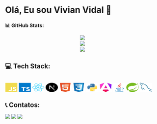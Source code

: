 # Olá, Eu sou Vivian Vidal 👋

### 📊 GitHub Stats:

<div align="center">
  
![](https://github-readme-stats.vercel.app/api?username=VivianVidal&theme=dracula&hide_border=false&include_all_commits=false&count_private=false)<br/>
![](https://github-readme-streak-stats.herokuapp.com/?user=VivianVidal&theme=dracula&hide_border=false)<br/>
![](https://github-readme-stats.vercel.app/api/top-langs/?username=VivianVidal&theme=dracula&hide_border=false&include_all_commits=false&count_private=false&layout=compact)

</div>

## 💻 Tech Stack:

<div style="display: inline_block"><br>
  <img align="center" alt="VivianVidal-Js" height="30" width="40" src="https://raw.githubusercontent.com/devicons/devicon/master/icons/javascript/javascript-plain.svg">
  <img align="center" alt="VivianVidal-Ts" height="30" width="40" src="https://raw.githubusercontent.com/devicons/devicon/master/icons/typescript/typescript-plain.svg">
  <img align="center" alt="VivianVidal-React" height="30" width="40" src="https://raw.githubusercontent.com/devicons/devicon/master/icons/react/react-original.svg">
  <img align="center" alt="VivianVidal-Next" height="30" width="40" src="https://raw.githubusercontent.com/devicons/devicon/master/icons/nextjs/nextjs-original.svg">
  <img align="center" alt="VivianVidal-HTML" height="30" width="40" src="https://raw.githubusercontent.com/devicons/devicon/master/icons/html5/html5-original.svg">
  <img align="center" alt="VivianVidal-CSS" height="30" width="40" src="https://raw.githubusercontent.com/devicons/devicon/master/icons/css3/css3-original.svg">
  <img align="center" alt="VivianVidal-Python" height="30" width="40" src="https://raw.githubusercontent.com/devicons/devicon/master/icons/python/python-original.svg">
  <img align="center" alt="VivianVidal-Angular" height="30" width="40" src="https://raw.githubusercontent.com/devicons/devicon/master/icons/angular/angular-original.svg">
  <img align="center" alt="VivianVidal-Java" height="30" width="40" src="https://raw.githubusercontent.com/devicons/devicon/master/icons/java/java-original.svg">
  <img align="center" alt="VivianVidal-Spring" height="30" width="40" src="https://raw.githubusercontent.com/devicons/devicon/master/icons/spring/spring-original.svg">
  <img align="center" alt="VivianVidal-MySql" height="30" width="40" src="https://raw.githubusercontent.com/devicons/devicon/master/icons/mysql/mysql-original.svg">
</div>


## 📞 Contatos:

<div> 
  <a href="https://www.instagram.com/vivian.vidal.790/" target="_blank"><img src="https://img.shields.io/badge/-Instagram-%23E4405F?style=for-the-badge&logo=instagram&logoColor=white" target="_blank"></a>
  <a href="https://www.linkedin.com/in/vivian-vidal-757203248/" target="_blank"><img src="https://img.shields.io/badge/-LinkedIn-%230077B5?style=for-the-badge&logo=linkedin&logoColor=white" target="_blank"></a> 
   <a href = "mailto:viviancristinavidal@gmail.com"><img src="https://img.shields.io/badge/-Gmail-%23333?style=for-the-badge&logo=gmail&logoColor=white" target="_blank"></a>
</div>

<!---
VivianVidal/VivianVidal is a ✨ special ✨ repository because its `README.md` (this file) appears on your GitHub profile.
You can click the Preview link to take a look at your changes.
--->
